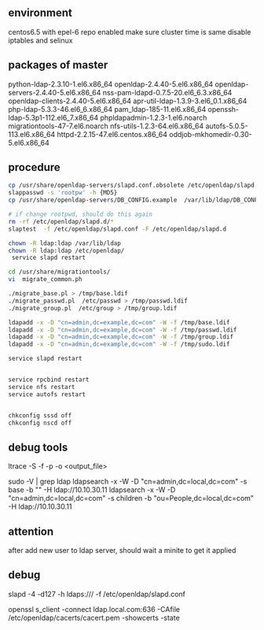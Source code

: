 ## environment
centos6.5 with epel-6 repo enabled
make sure cluster time is same 
disable iptables and selinux

## packages of master
python-ldap-2.3.10-1.el6.x86_64
openldap-2.4.40-5.el6.x86_64
openldap-servers-2.4.40-5.el6.x86_64
nss-pam-ldapd-0.7.5-20.el6_6.3.x86_64
openldap-clients-2.4.40-5.el6.x86_64
apr-util-ldap-1.3.9-3.el6_0.1.x86_64
php-ldap-5.3.3-46.el6_6.x86_64
pam_ldap-185-11.el6.x86_64
openssh-ldap-5.3p1-112.el6_7.x86_64
phpldapadmin-1.2.3-1.el6.noarch
migrationtools-47-7.el6.noarch
nfs-utils-1.2.3-64.el6.x86_64
autofs-5.0.5-113.el6.x86_64
httpd-2.2.15-47.el6.centos.x86_64
oddjob-mkhomedir-0.30-5.el6.x86_64

## procedure

```bash
cp /usr/share/openldap-servers/slapd.conf.obsolete /etc/openldap/slapd.conf
slappasswd -s 'rootpw' -h {MD5}
cp /usr/share/openldap-servers/DB_CONFIG.example  /var/lib/ldap/DB_CONFIG

# if change rootpwd, should do this again
rm -rf /etc/openldap/slapd.d/*
slaptest  -f /etc/openldap/slapd.conf -F /etc/openldap/slapd.d

chown -R ldap:ldap /var/lib/ldap
chown -R ldap:ldap /etc/openldap/
 service slapd restart

cd /usr/share/migrationtools/
vi  migrate_common.ph

./migrate_base.pl > /tmp/base.ldif
./migrate_passwd.pl  /etc/passwd > /tmp/passwd.ldif
./migrate_group.pl  /etc/group > /tmp/group.ldif

ldapadd -x -D "cn=admin,dc=example,dc=com" -W -f /tmp/base.ldif
ldapadd -x -D "cn=admin,dc=example,dc=com" -W -f /tmp/passwd.ldif
ldapadd -x -D "cn=admin,dc=example,dc=com" -W -f /tmp/group.ldif
ldapadd -x -D "cn=admin,dc=example,dc=com" -W -f /tmp/sudo.ldif

service slapd restart


service rpcbind restart
service nfs restart
service autofs restart


chkconfig sssd off
chkconfig nscd off
```


## debug tools
ltrace -S -f -p <pid> -o <output_file>

sudo -V | grep ldap
ldapsearch -x -W -D "cn=admin,dc=local,dc=com" -s base -b "" -H ldap://10.10.30.11
ldapsearch -x -W -D "cn=admin,dc=local,dc=com" -s children -b "ou=People,dc=local,dc=com" -H ldap://10.10.30.11


## attention
after add new user to ldap server, should wait a minite to get it applied



## debug

slapd -4 -d127 -h ldaps:/// -f /etc/openldap/slapd.conf

openssl s_client -connect ldap.local.com:636 -CAfile /etc/openldap/cacerts/cacert.pem -showcerts -state

